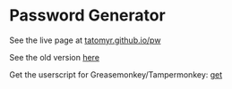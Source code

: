 # Password Generator

See the live page at [tatomyr.github.io/pw](https://tatomyr.github.io/pw/)

See the old version [here](http://tatomyr.github.io/pw/old/)

Get the userscript for Greasemonkey/Tampermonkey: [get](http://tatomyr.github.io/pw/userscript/pw.user.js)
